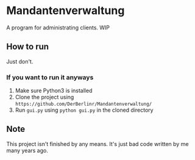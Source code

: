 # Mandantenverwaltung
A program for administrating clients. WIP
## How to run
Just don't.  
### If you want to run it anyways
1. Make sure Python3 is installed
2. Clone the project using ```https://github.com/DerBerlinr/Mandantenverwaltung/```
3. Run ```gui.py``` using ```python gui.py``` in the cloned directory
## Note
This project isn't finished by any means. It's just bad code written by me many years ago.

